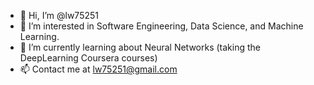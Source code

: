 - 👋 Hi, I’m @lw75251
- 👀 I’m interested in Software Engineering, Data Science, and Machine Learning.
- 🌱 I’m currently learning about Neural Networks (taking the DeepLearning Coursera courses)
- 📫 Contact me at lw75251@gmail.com

<!---
lw75251/lw75251 is a ✨ special ✨ repository because its `README.md` (this file) appears on your GitHub profile.
You can click the Preview link to take a look at your changes.
--->
